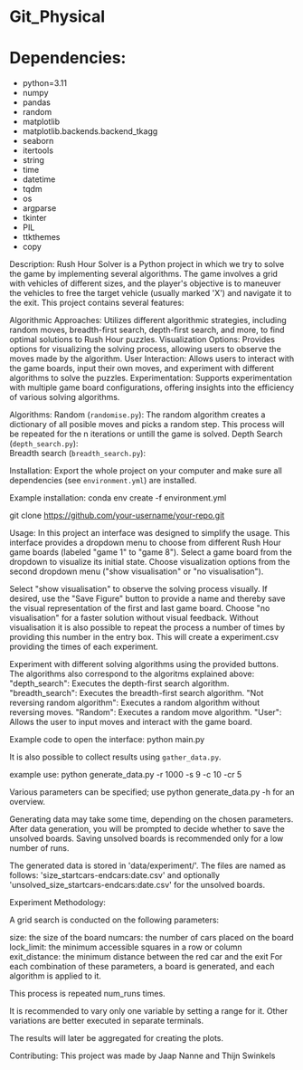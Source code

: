 # Git_Physical

# Dependencies:
  - python=3.11
  - numpy
  - pandas
  - random
  - matplotlib
  - matplotlib.backends.backend_tkagg
  - seaborn
  - itertools
  - string
  - time
  - datetime
  - tqdm
  - os
  - argparse
  - tkinter
  - PIL
  - ttkthemes
  - copy


Description:
Rush Hour Solver is a Python project in which we try to solve the game by implementing several algorithms. The game involves a grid with vehicles of different sizes, and the player's objective is to maneuver the vehicles to free the target vehicle (usually marked 'X') and navigate it to the exit. This project contains several features:

Algorithmic Approaches:                 Utilizes different algorithmic strategies, including random moves, breadth-first search, depth-first    search, and more, to find optimal solutions to Rush Hour puzzles.
Visualization Options:                  Provides options for visualizing the solving process, allowing users to observe the moves made by the algorithm.
User Interaction:                       Allows users to interact with the game boards, input their own moves, and experiment with different algorithms to solve the puzzles.
Experimentation:                        Supports experimentation with multiple game board configurations, offering insights into the efficiency of various solving algorithms.

Algorithms:
Random (`randomise.py`):                The random algorithm creates a dictionary of all posible moves and picks a random step. This process will be repeated for the n iterations or untill the game is   solved.
Depth Search (`depth_search.py`):   
Breadth search (`breadth_search.py`):   

Installation:
Export the whole project on your computer and make sure all dependencies (see `environment.yml`) are installed.

Example installation:
conda env create -f environment.yml

git clone https://github.com/your-username/your-repo.git


Usage:
In this project an interface was designed to simplify the usage. This interface provides a dropdown menu to choose from different Rush Hour game boards (labeled "game 1" to "game 8"). Select a game board from the dropdown to visualize its initial state. Choose visualization options from the second dropdown menu ("show visualisation" or "no visualisation"). 

Select "show visualisation" to observe the solving process visually. If desired, use the "Save Figure" button to provide a name and thereby save the visual representation of the first and last game board.
Choose "no visualisation" for a faster solution without visual feedback. Without visualisation it is also possible to repeat the process a number of times by providing this number in the entry box. This will create a experiment.csv providing the times of each experiment.

Experiment with different solving algorithms using the provided buttons. The algorithms also correspond to the algoritms explained above:
"depth_search":                         Executes the depth-first search algorithm.
"breadth_search":                       Executes the breadth-first search algorithm.
"Not reversing random algorithm":       Executes a random algorithm without reversing moves.
"Random":                               Executes a random move algorithm.
"User":                                 Allows the user to input moves and interact with the game board.

Example code to open the interface:
python main.py

It is also possible to collect results using `gather_data.py`.

example use:
python generate_data.py -r 1000 -s 9 -c 10 -cr 5

Various parameters can be specified; use python generate_data.py -h for an overview.

Generating data may take some time, depending on the chosen parameters.
After data generation, you will be prompted to decide whether to save the unsolved boards.
Saving unsolved boards is recommended only for a low number of runs.

The generated data is stored in 'data/experiment/'. The files are named as follows:
'size_startcars-endcars:date.csv' and optionally 'unsolved_size_startcars-endcars:date.csv' for the unsolved boards.

Experiment Methodology:

A grid search is conducted on the following parameters:

size: the size of the board
numcars: the number of cars placed on the board
lock_limit: the minimum accessible squares in a row or column
exit_distance: the minimum distance between the red car and the exit
For each combination of these parameters, a board is generated, and each algorithm is applied to it.

This process is repeated num_runs times.

It is recommended to vary only one variable by setting a range for it.
Other variations are better executed in separate terminals.

The results will later be aggregated for creating the plots.

Contributing:
This project was made by Jaap Nanne and Thijn Swinkels

